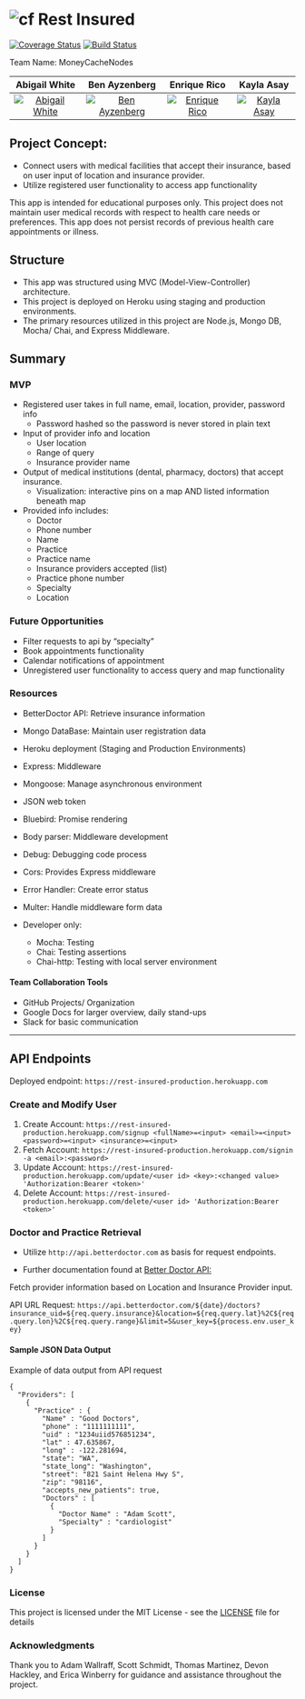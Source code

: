 # ![cf](https://i.imgur.com/7v5ASc8.png) Rest Insured

[![Coverage Status](https://coveralls.io/repos/github/MoneyCashNodes/RestInsured-API/badge.svg?branch=master)](https://coveralls.io/github/MoneyCashNodes/RestInsured-API?branch=master)
[![Build Status](https://travis-ci.org/MoneyCashNodes/RestInsured-API.svg?branch=master)](https://travis-ci.org/MoneyCashNodes/RestInsured-API)

Team Name: MoneyCacheNodes

Abigail White | Ben Ayzenberg | Enrique Rico | Kayla Asay
:----------------------------:|:----------------------------: | :------:| :------:
[![Abigail White](image)](https://github.com/abswhite) | [![Ben Ayzenberg](image)](https://github.com/BAyzenberg) | [![Enrique Rico](image)](https://github.com/EnriqueRico)|[![Kayla Asay ](image)](https://github.com/thegrimheep)

## Project Concept:
* Connect users with medical facilities that accept their insurance, based on user input of location and insurance provider.
* Utilize registered user functionality to access app functionality

This app is intended for educational purposes only. This project does not maintain user medical records with respect to health care needs or preferences. This app does not persist records of previous health care appointments or illness.

## Structure
* This app was structured using MVC (Model-View-Controller) architecture.
* This project is deployed on Heroku using staging and production environments.
* The primary resources utilized in this project are Node.js, Mongo DB, Mocha/ Chai, and Express Middleware.

## Summary
### MVP
* Registered user takes in full name, email, location, provider, password info
  * Password hashed so the password is never stored in plain text
* Input of provider info and location
  * User location
  * Range of query
  * Insurance provider name
* Output of medical institutions (dental, pharmacy, doctors) that accept insurance.
  * Visualization: interactive pins on a map AND listed information beneath map
* Provided info includes:
  * Doctor
  * Phone number
  * Name
  * Practice
  * Practice name
  * Insurance providers accepted (list)
  * Practice phone number
  * Specialty
  * Location

### Future Opportunities
* Filter requests to api by “specialty”
* Book appointments functionality
* Calendar notifications of appointment
* Unregistered user functionality to access query and map functionality

### Resources
  * BetterDoctor API: Retrieve insurance information
  * Mongo DataBase: Maintain user registration data
  * Heroku deployment (Staging and Production Environments)
  * Express: Middleware
  * Mongoose: Manage asynchronous environment
  * JSON web token
  * Bluebird: Promise rendering
  * Body parser: Middleware development
  * Debug: Debugging code process
  * Cors: Provides Express middleware
  * Error Handler: Create error status
  * Multer: Handle middleware form data

  * Developer only:
      * Mocha: Testing
      * Chai: Testing assertions
      * Chai-http: Testing with local server environment

#### Team Collaboration Tools
  * GitHub Projects/ Organization
  * Google Docs for larger overview, daily stand-ups
  * Slack for basic communication
_____
## API Endpoints
Deployed endpoint: `https://rest-insured-production.herokuapp.com`

### Create and Modify User
1. Create Account: `https://rest-insured-production.herokuapp.com/signup <fullName>=<input> <email>=<input> <password>=<input> <insurance>=<input>`
2. Fetch Account: `https://rest-insured-production.herokuapp.com/signin -a <email>:<password>`
3. Update Account: `https://rest-insured-production.herokuapp.com/update/<user id> <key>:<changed value> 'Authorization:Bearer <token>'`
4. Delete Account: `https://rest-insured-production.herokuapp.com/delete/<user id> 'Authorization:Bearer <token>'`

### Doctor and Practice Retrieval
* Utilize `http://api.betterdoctor.com` as basis for request endpoints.

* Further documentation found at [Better Doctor API:](https://developer.betterdoctor.com/documentation15)

Fetch provider information based on Location and Insurance Provider input.

API URL Request:
`https://api.betterdoctor.com/${date}/doctors?insurance_uid=${req.query.insurance}&location=${req.query.lat}%2C${req.query.lon}%2C${req.query.range}&limit=5&user_key=${process.env.user_key}`

#### Sample JSON Data Output
Example of data output from API request
```
{
  "Providers": [
    {
      "Practice" : {
        "Name" : "Good Doctors",
        "phone" : "1111111111",
        "uid" : "1234uiid576851234",
        "lat" : 47.635867,
        "long" : -122.281694,
        "state": "WA",
        "state_long": "Washington",
        "street": "821 Saint Helena Hwy S",
        "zip": "98116",
        "accepts_new_patients": true,
        "Doctors" : [
          {
            "Doctor Name" : "Adam Scott",
            "Specialty" : "cardiologist"
          }
        ]
      }
    }
  ]
}
```
### License

This project is licensed under the MIT License - see the [LICENSE](LICENSE) file for details

### Acknowledgments

Thank you to Adam Wallraff, Scott Schmidt, Thomas Martinez, Devon Hackley, and Erica Winberry for guidance and assistance throughout the project.
